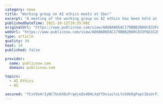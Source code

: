 ```yaml
---
category: news
title: "Working group on AI ethics meets at Sber"
excerpt: "A meeting of the working group on AI ethics has been held at Sber, chaired by Alexander Vedyakhin, first deputy chairman of the Sberbank Executive Board. The working group was created to implement Sber's ethical principles for AI,"
publishedDateTime: 2021-10-12T18:25:00Z
originalUrl: "https://www.publicnow.com/view/A86BA86EAC179BBB2B00C833F6D3120ADA6CD49A"
webUrl: "https://www.publicnow.com/view/A86BA86EAC179BBB2B00C833F6D3120ADA6CD49A"
type: article
quality: 34
heat: 34
published: false

provider:
  name: publicnow.com
  domain: publicnow.com

topics:
  - AI Ethics
  - AI

secured: "fCvV9xHrIyNC7UuhX0zFrq4jmZe40HLXqYfDviaitoLYckOkOgPapt16sUrF2CJ5D0tC5tFT2P9v6CEudWIoq0swHkYhkKMKKhUGQSyDojVi6Ois7PJukqa+6NfltpRX/VFQGRRnfA/JNp4xtz3u2I0Jvl7JAbNE2K/xAevethHNlKLwOpkWVhfCjGl71hmG45SZa90wrXhuTVvMjUIJmgYI5JREvIcZdm92GXUajbbXGzmwHqHj4nvNS2fvVCRHBeiyxXAjVjppp98VWdFOzbHSzW9wRACZkwh4UnGy9+bWoioEC1hqBB78Ll/ITpcIszbmijz4fupUtd6ZrnR5ZzqINpmT5eSCvjRLM1hLCZY=;pz8T693cbHjTvOGag4NzUg=="
---
```


